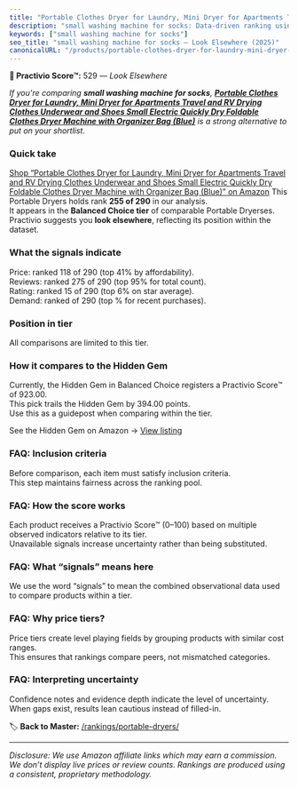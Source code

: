 ```yaml
---
title: "Portable Clothes Dryer for Laundry, Mini Dryer for Apartments Travel and RV Drying Clothes Underwear and Shoes Small Electric Quickly Dry Foldable Clothes Dryer Machine with Organizer Bag (Blue)"
description: "small washing machine for socks: Data-driven ranking using the Practivio Score™. Positioned by quality, value, demand, findability, momentum."
keywords: ["small washing machine for socks"]
seo_title: "small washing machine for socks — Look Elsewhere (2025)"
canonicalURL: "/products/portable-clothes-dryer-for-laundry-mini-dryer-for-apartments-travel-and-rv-drying-clothes-underwear-and-shoes-small-electric-quickly-dry-foldable-clothes-dryer-machine-with-organizer-bag-blue-B0FB3V4LKF/"
---
```


**🚫 Practivio Score™:** 529 — _Look Elsewhere_


*If you're comparing **small washing machine for socks**, **[Portable Clothes Dryer for Laundry, Mini Dryer for Apartments Travel and RV Drying Clothes Underwear and Shoes Small Electric Quickly Dry Foldable Clothes Dryer Machine with Organizer Bag (Blue)](https://www.amazon.com/dp/B0FB3V4LKF?tag=practivio-20)** is a strong alternative to put on your shortlist.*
### Quick take
[Shop “Portable Clothes Dryer for Laundry, Mini Dryer for Apartments Travel and RV Drying Clothes Underwear and Shoes Small Electric Quickly Dry Foldable Clothes Dryer Machine with Organizer Bag (Blue)” on Amazon](https://www.amazon.com/dp/B0FB3V4LKF?tag=practivio-20)
This Portable Dryers holds rank **255 of 290** in our analysis.  
It appears in the **Balanced Choice tier** of comparable Portable Dryerses.  
Practivio suggests you **look elsewhere**, reflecting its position within the dataset.

### What the signals indicate
Price: ranked 118 of 290 (top 41% by affordability).  
Reviews: ranked 275 of 290 (top 95% for total count).  
Rating: ranked 15 of 290 (top 6% on star average).  
Demand: ranked  of 290 (top % for recent purchases).

### Position in tier
All comparisons are limited to this tier.

### How it compares to the Hidden Gem
Currently, the Hidden Gem in Balanced Choice registers a Practivio Score™ of 923.00.  
This pick trails the Hidden Gem by 394.00 points.  
Use this as a guidepost when comparing within the tier.  

See the Hidden Gem on Amazon → [View listing](https://www.amazon.com/dp/B00Q4X2FSM?tag=practivio-20)

### FAQ: Inclusion criteria
Before comparison, each item must satisfy inclusion criteria.  
This step maintains fairness across the ranking pool.

### FAQ: How the score works
Each product receives a Practivio Score™ (0–100) based on multiple observed indicators relative to its tier.  
Unavailable signals increase uncertainty rather than being substituted.

### FAQ: What “signals” means here
We use the word “signals” to mean the combined observational data used to compare products within a tier.

### FAQ: Why price tiers?
Price tiers create level playing fields by grouping products with similar cost ranges.  
This ensures that rankings compare peers, not mismatched categories.

### FAQ: Interpreting uncertainty
Confidence notes and evidence depth indicate the level of uncertainty.  
When gaps exist, results lean cautious instead of filled-in.


🏷️ **Back to Master:** [/rankings/portable-dryers/](/rankings/portable-dryers/)

---
_Disclosure: We use Amazon affiliate links which may earn a commission. We don’t display live prices or review counts. Rankings are produced using a consistent, proprietary methodology._
